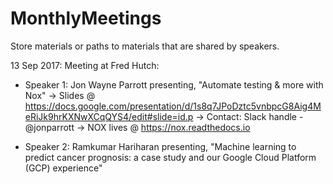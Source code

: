# MonthlyMeetings
Store materials or paths to materials that are shared by speakers.


13 Sep 2017: Meeting at Fred Hutch:
  - Speaker 1: Jon Wayne Parrott presenting, "Automate testing & more with Nox"
     -> Slides @ https://docs.google.com/presentation/d/1s8q7JPoDztc5vnbpcG8Aig4MeRiJk9hrKXNwXCqQYS4/edit#slide=id.p
     -> Contact: Slack handle - @jonparrott
     -> NOX lives @ https://nox.readthedocs.io
     
  - Speaker 2: Ramkumar Hariharan presenting, "Machine learning to predict cancer prognosis: a case study and our Google Cloud Platform (GCP) experience"
